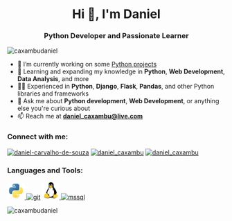 <h1 align="center">Hi 👋, I'm Daniel </h1>
<h3 align="center">Python Developer and Passionate Learner</h3>

<p align="left"> <img src="https://komarev.com/ghpvc/?username=caxambudaniel&label=Profile%20views&color=0e75b6&style=flat" alt="caxambudaniel" /> </p>

- 🔭 I’m currently working on some [Python projects](https://github.com/CaxambuDaniel/Projetos_Python)
- 🌱 Learning and expanding my knowledge in **Python**, **Web Development**, **Data Analysis**, and more
- 👨‍💻 Experienced in **Python**, **Django**, **Flask**, **Pandas**, and other Python libraries and frameworks
- 💬 Ask me about **Python development**, **Web Development**, or anything else you're curious about
- 📫 Reach me at **daniel_caxambu@live.com**
<!-- - 🏆 Contributed to **Open Source projects** and participated in **Hackathons** -->

<h3 align="left">Connect with me:</h3>
<p align="left">
<a href="https://www.linkedin.com/in/daniel-carvalho-de-souza-a32886118/" target="blank"><img align="center" src="https://raw.githubusercontent.com/rahuldkjain/github-profile-readme-generator/master/src/images/icons/Social/linked-in-alt.svg" alt="daniel-carvalho-de-souza" height="30" width="40" /></a>
<a href="https://instagram.com/daniel_caxambu" target="blank"><img align="center" src="https://raw.githubusercontent.com/rahuldkjain/github-profile-readme-generator/master/src/images/icons/Social/instagram.svg" alt="daniel_caxambu" height="30" width="40" /></a>
<a href="https://www.codewars.com/users/Daniel%20Caxambu%20" target="blank"><img align="center" src="https://raw.githubusercontent.com/rahuldkjain/github-profile-readme-generator/master/src/images/icons/Social/codewars.svg" alt="daniel_caxambu" height="30" width="40" /></a>  
  
  
</p>

<h3 align="left">Languages and Tools:</h3>
<p align="left">
  <a href="https://www.python.org" target="_blank" rel="noreferrer"> <img src="https://raw.githubusercontent.com/devicons/devicon/master/icons/python/python-original.svg" alt="python" width="40" height="40"/> </a>
  <a href="https://git-scm.com/" target="_blank" rel="noreferrer"> <img src="https://www.vectorlogo.zone/logos/git-scm/git-scm-icon.svg" alt="git" width="40" height="40"/></a>
  <a href="https://www.linux.org/" target="_blank" rel="noreferrer"> <img src="https://raw.githubusercontent.com/devicons/devicon/master/icons/linux/linux-original.svg" alt="linux" width="40" height="40"/> </a>
  <a href="https://www.microsoft.com/en-us/sql-server" target="_blank" rel="noreferrer"> <img src="https://www.svgrepo.com/show/303229/microsoft-sql-server-logo.svg" alt="mssql" width="40" height="40"/> </a> 
  <!-- Adicione outras habilidades e ferramentas aqui -->
</p>

<p>&nbsp;<img align="left" src="https://github-readme-stats.vercel.app/api/top-langs?username=caxambudaniel&show_icons=true&locale=en&layout=compact" alt="caxambudaniel" /></p>

